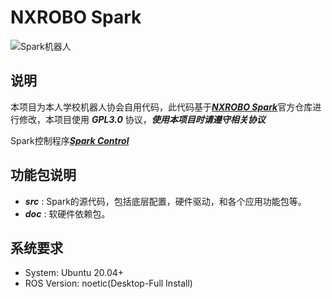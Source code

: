 ﻿# NXROBO Spark
![Spark机器人](http://wiki.ros.org/Robots/Spark?action=AttachFile&do=get&target=spark1.png "Spark Robot")

## 说明

本项目为本人学校机器人协会自用代码，此代码基于[***NXROBO Spark***](https://github.com/NXROBO/spark_noetic "NXROBO Spark")官方仓库进行修改，本项目使用 ***GPL3.0*** 协议，***使用本项目时请遵守相关协议***

Spark控制程序[***Spark Control***](https://github.com/GentsunCheng/spark-control "Spark Control")

## 功能包说明

* ***src*** : Spark的源代码，包括底层配置，硬件驱动，和各个应用功能包等。
* ***doc*** : 软硬件依赖包。

## 系统要求

* System:	Ubuntu 20.04+
* ROS Version:	noetic(Desktop-Full Install)
